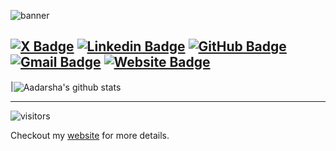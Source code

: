 ![banner](https://user-images.githubusercontent.com/50266088/136334103-8d8ec3f1-1631-4343-9cbe-48b215fb5421.png)




[![X Badge](https://img.shields.io/badge/-@adarsha_ach-1ca0f1?style=flat-square&labelColor=1ca0f1&logo=x&logoColor=white&link=https://x.com/adarsha_ach)](https://twitter.com/adarsha_ach) 
[![Linkedin Badge](https://img.shields.io/badge/-adarshaacharya-blue?style=flat-square&logo=Linkedin&logoColor=white&link=https://www.linkedin.com/in/adarshaacharya/)](https://www.linkedin.com/in/adarshaacharya/)
[![GitHub Badge](https://img.shields.io/badge/-@adarshaacharya-%23181717?style=flat-square&logo=github)](https://github.com/adarshaacharya)
[![Gmail Badge](https://img.shields.io/badge/-adarshaofficial@gmail.com-c14438?style=flat-square&logo=Gmail&logoColor=white&link=mailto:adarshaofficial@gmail.com)](mailto:adarshaofficial@gmail.com)
[![Website Badge](https://img.shields.io/website?color=0ab9e6&style=flat-square&up_message=adarsha.dev&url=http%3A%2F%adarsha.dev%2F)](http://adarsha.dev)
---



|<img align="center" src="https://github-readme-stats.vercel.app/api?username=adarshaacharya&show_icons=true&include_all_commits=true&theme=buefy&hide_border=true" alt="Aadarsha's github stats" /> 



---

![visitors](https://visitor-badge.laobi.icu/badge?page_id=adarshaacharya.adarshaacharya&title=Profile%20views) 

Checkout my [website](http://adarsha.dev) for more details. 
